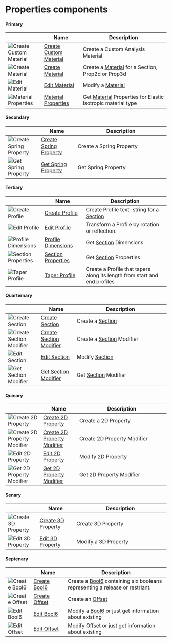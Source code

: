 # Properties components 
<!--- This file has been auto-generated, do not change it manually! Edit the generator here: https://github.com/arup-group/GSA-Grasshopper/tree/main/DocsGeneration --->

#### Primary

|<img width="20"/>   |<img width="200"/> Name |<img width="1000"/> Description |
| ----------- | ----------- | ----------- |
|![Create Custom Material](./images/CreateCustomMaterial.png) |[Create Custom Material](gsagh-create-custom-material-component.md) |Create a Custom Analysis Material |
|![Create Material](./images/CreateMaterial.png) |[Create Material](gsagh-create-material-component.md) |Create a [Material](gsagh-material-parameter.md) for a  Section, Prop2d or Prop3d |
|![Edit Material](./images/EditMaterial.png) |[Edit Material](gsagh-edit-material-component.md) |Modify a [Material](gsagh-material-parameter.md)  |
|![Material Properties](./images/MaterialProperties.png) |[Material Properties](gsagh-material-properties-component.md) |Get [Material](gsagh-material-parameter.md) Properties for Elastic Isotropic material type  |

#### Secondary

|<img width="20"/>   |<img width="200"/> Name |<img width="1000"/> Description |
| ----------- | ----------- | ----------- |
|![Create Spring Property](./images/CreateSpringProperty.png) |[Create Spring Property](gsagh-create-spring-property-component.md) |Create a Spring Property |
|![Get Spring Property](./images/GetSpringProperty.png) |[Get Spring Property](gsagh-get-spring-property-component.md) |Get Spring Property |

#### Tertiary

|<img width="20"/>   |<img width="200"/> Name |<img width="1000"/> Description |
| ----------- | ----------- | ----------- |
|![Create Profile](./images/CreateProfile.png) |[Create Profile](gsagh-create-profile-component.md) |Create Profile text-string for a [Section](gsagh-section-parameter.md)  |
|![Edit Profile](./images/EditProfile.png) |[Edit Profile](gsagh-edit-profile-component.md) |Transform a Profile by rotation or reflection. |
|![Profile Dimensions](./images/ProfileDimensions.png) |[Profile Dimensions](gsagh-profile-dimensions-component.md) |Get [Section](gsagh-section-parameter.md) Dimensions  |
|![Section Properties](./images/SectionProperties.png) |[Section Properties](gsagh-section-properties-component.md) |Get [Section](gsagh-section-parameter.md) Properties  |
|![Taper Profile](./images/TaperProfile.png) |[Taper Profile](gsagh-taper-profile-component.md) |Create a Profile that tapers along its length from start and end profiles |

#### Quarternary

|<img width="20"/>   |<img width="200"/> Name |<img width="1000"/> Description |
| ----------- | ----------- | ----------- |
|![Create Section](./images/CreateSection.png) |[Create Section](gsagh-create-section-component.md) |Create a [Section](gsagh-section-parameter.md)  |
|![Create Section Modifier](./images/CreateSectionModifier.png) |[Create Section Modifier](gsagh-create-section-modifier-component.md) |Create a [Section](gsagh-section-parameter.md) Modifier  |
|![Edit Section](./images/EditSection.png) |[Edit Section](gsagh-edit-section-component.md) |Modify [Section](gsagh-section-parameter.md)  |
|![Get Section Modifier](./images/GetSectionModifier.png) |[Get Section Modifier](gsagh-get-section-modifier-component.md) |Get [Section](gsagh-section-parameter.md) Modifier  |

#### Quinary

|<img width="20"/>   |<img width="200"/> Name |<img width="1000"/> Description |
| ----------- | ----------- | ----------- |
|![Create 2D Property](./images/Create2dProperty.png) |[Create 2D Property](gsagh-create-2d-property-component.md) |Create a 2D Property |
|![Create 2D Property Modifier](./images/Create2dPropertyModifier.png) |[Create 2D Property Modifier](gsagh-create-2d-property-modifier-component.md) |Create 2D Property Modifier |
|![Edit 2D Property](./images/Edit2dProperty.png) |[Edit 2D Property](gsagh-edit-2d-property-component.md) |Modify 2D Property |
|![Get 2D Property Modifier](./images/Get2dPropertyModifier.png) |[Get 2D Property Modifier](gsagh-get-2d-property-modifier-component.md) |Get 2D Property Modifier |

#### Senary

|<img width="20"/>   |<img width="200"/> Name |<img width="1000"/> Description |
| ----------- | ----------- | ----------- |
|![Create 3D Property](./images/Create3dProperty.png) |[Create 3D Property](gsagh-create-3d-property-component.md) |Create 3D Property |
|![Edit 3D Property](./images/Edit3dProperty.png) |[Edit 3D Property](gsagh-edit-3d-property-component.md) |Modify a 3D Property |

#### Septenary

|<img width="20"/>   |<img width="200"/> Name |<img width="1000"/> Description |
| ----------- | ----------- | ----------- |
|![Create Bool6](./images/CreateBool6.png) |[Create Bool6](gsagh-create-bool6-component.md) |Create a [Bool6](gsagh-bool6-parameter.md) containing six booleans representing a release or restriant.  |
|![Create Offset](./images/CreateOffset.png) |[Create Offset](gsagh-create-offset-component.md) |Create an [Offset](gsagh-offset-parameter.md)  |
|![Edit Bool6](./images/EditBool6.png) |[Edit Bool6](gsagh-edit-bool6-component.md) |Modify a [Bool6](gsagh-bool6-parameter.md) or just get information about existing  |
|![Edit Offset](./images/EditOffset.png) |[Edit Offset](gsagh-edit-offset-component.md) |Modify [Offset](gsagh-offset-parameter.md) or just get information about existing  |


